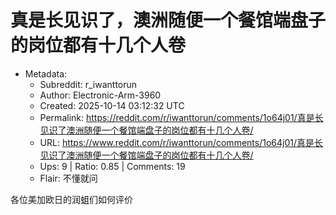 # 真是长见识了，澳洲随便一个餐馆端盘子的岗位都有十几个人卷

- Metadata:
  - Subreddit: r_iwanttorun
  - Author: Electronic-Arm-3960
  - Created: 2025-10-14 03:12:32 UTC
  - Permalink: https://reddit.com/r/iwanttorun/comments/1o64j01/真是长见识了澳洲随便一个餐馆端盘子的岗位都有十几个人卷/
  - URL: https://www.reddit.com/r/iwanttorun/comments/1o64j01/真是长见识了澳洲随便一个餐馆端盘子的岗位都有十几个人卷/
  - Ups: 9 | Ratio: 0.85 | Comments: 19
  - Flair: 不懂就问


各位美加欧日的润蛆们如何评价

